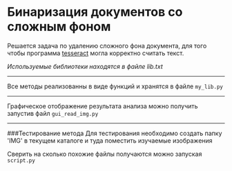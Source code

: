 # Бинаризация документов со сложным фоном

Решается задача по удалению сложного фона документа, для того чтобы программа [tesseract](https://github.com/tesseract-ocr/tesseract)
могла корректно считать текст.

*Используемые библиотеки находятся в файле lib.txt*

---
Все методы реализованны в виде функций и хранятся в файле ```my_lib.py```

---
Графическое отображение результата анализа можно получить запустив файл ```gui_read_img.py```

---
###Тестирование метода
Для тестирования необходимо создать папку 'IMG' в текущем каталоге 
и туда поместить изучаемые изображения

Сверить на сколько похожие файлы получаются можно запуская ```script.py```



